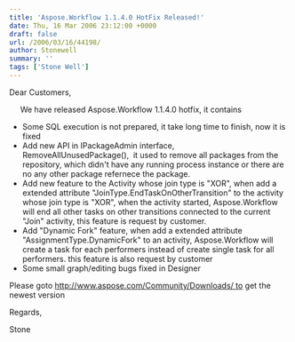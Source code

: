 ```yaml
---
title: 'Aspose.Workflow 1.1.4.0 HotFix Released!'
date: Thu, 16 Mar 2006 23:12:00 +0000
draft: false
url: /2006/03/16/44198/
author: Stonewell
summary: ''
tags: ['Stone Well']
---
```


Dear Customers,

     We have released Aspose.Workflow 1.1.4.0 hotfix, it contains

*   Some SQL execution is not prepared, it take long time to finish, now it is fixed
*   Add new API in IPackageAdmin interface, RemoveAllUnusedPackage(),  it used to remove all packages from the repository, which didn't have any running process instance or there are no any other package refernece the package.
*   Add new feature to the Activity whose join type is "XOR", when add a extended attribute "JoinType.EndTaskOnOtherTransition" to the activity whose join type is "XOR", when the activity started, Aspose.Workflow will end all other tasks on other transitions connected to the current "Join" activity, this feature is request by customer.
*   Add "Dynamic Fork" feature, when add a extended attribute "AssignmentType.DynamicFork" to an activity, Aspose.Workflow will create a task for each performers instead of create single task for all performers. this feature is also request by customer
*   Some small graph/editing bugs fixed in Designer

Please goto http://www.aspose.com/Community/Downloads/ to get the newest version

Regards,

Stone








